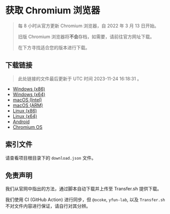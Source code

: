 # 获取 Chromium 浏览器

> 每 8 小时从官方更新 Chromium 浏览器，自 2022 年 3 月 13 日开始。
> 
> 旧版 Chromium 浏览器将**不会**存档，如需要，请前往官方网址下载。
>
> 在下方寻找适合您的版本进行下载。

## 下载链接

> 此处链接的文件最后更新于 UTC 时间 2023-11-24 16:18:31
。

- [Windows (x86)](https://transfer.sh/XLovJ4FP2f/Win.zip)
- [Windows (x64)](https://transfer.sh/fBA01lDwW5/Win_x64.zip)
- [macOS (Intel)](https://transfer.sh/vSXBDTV8au/Mac.zip)
- [macOS (ARM)](https://transfer.sh/vDG8Wbk8iD/Mac_Arm.zip)
- [Linux (x86)](https://transfer.sh/0FwqYlI8eQ/Linux.zip)
- [Linux (x64)](https://transfer.sh/IbK45FVXch/Linux_x64.zip)
- [Android](https://transfer.sh/ia8xpdIBM5/Android.zip)
- [Chromium OS](https://transfer.sh/9vbBv0VjmK/Linux_ChromiumOS_Full.zip)

## 索引文件

请查看项目根目录下的 `download.json` 文件。

## 免责声明

我们从官网中指出的方法，通过脚本自动下载并上传至 Transfer.sh 提供下载。

我们使用 CI (GitHub Action) 进行同步，但 `@ocoke`, `yfun-lab`, 以及 `Transfer.sh` 不对文件内容进行保证，请自行对其分辨。
